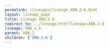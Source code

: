 ```yaml
---
permalink: /lineages/lineage_XBB.2.6.html
layout: lineage_page
title: Lineage XBB.2.6
redirect_to: ../lineage.html?lineage=XBB.2.6
lineage: XBB.2.6
parent: XBB.2
children: ['XBB.2.6']
---
```

